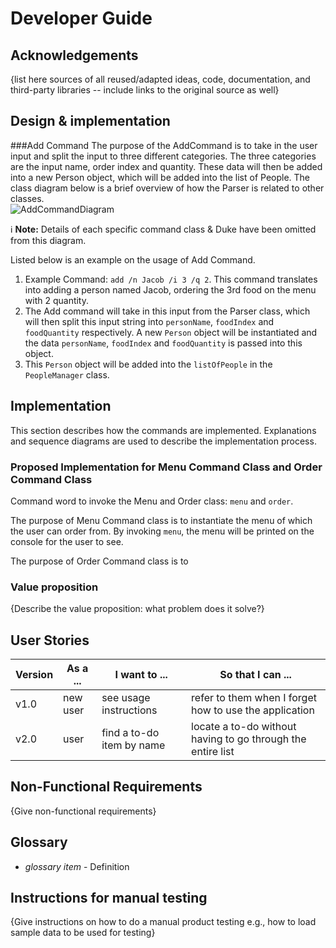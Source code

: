 # Developer Guide

## Acknowledgements

{list here sources of all reused/adapted ideas, code, documentation, and third-party libraries -- include links to the original source as well}

## Design & implementation

###Add Command
The purpose of the AddCommand is to take in the user input and split the input to three different categories. 
The three categories are the input name, order index and quantity. These data will then be added into a new Person object, 
which will be added into the list of People.
The class diagram below is a brief overview of how the Parser is related to other classes.
<br>![AddCommandDiagram](https://raw.githubusercontent.com/WaiKit-nus/tp/AddCommandClassDG-WK/UMLdiagrams/AddCommandDiagram/AddCommandDiagram.jpg)
<div markdown="span" class="alert alert-primary">

:information_source: **Note:** Details of each specific command class & Duke have been omitted from this diagram.

</div>

Listed below is an example on the usage of Add Command.
1) Example Command: `add /n Jacob /i 3 /q 2`. This command translates into adding a person named Jacob, ordering the 3rd food on the menu with 2 quantity.
2) The Add command will take in this input from the Parser class, which will then split this input string into `personName`, `foodIndex` and `foodQuantity` respectively.
A new `Person` object will be instantiated and the data `personName`, `foodIndex` and `foodQuantity` is passed into this object. 
3) This `Person` object will be added into the `listOfPeople` in the `PeopleManager` class.  

## Implementation
This section describes how the commands are implemented. Explanations and sequence diagrams are used to describe the implementation process.

### Proposed Implementation for Menu Command Class and Order Command Class

Command word to invoke the Menu and Order class: `menu` and `order`.

The purpose of Menu Command class is to instantiate the menu of which the user can order from. By invoking `menu`, the menu will be printed on the console for the user to see.

The purpose of Order Command class is to 

### Value proposition

{Describe the value proposition: what problem does it solve?}

## User Stories

|Version| As a ... | I want to ... | So that I can ...|
|--------|----------|---------------|------------------|
|v1.0|new user|see usage instructions|refer to them when I forget how to use the application|
|v2.0|user|find a to-do item by name|locate a to-do without having to go through the entire list|

## Non-Functional Requirements

{Give non-functional requirements}

## Glossary

* *glossary item* - Definition

## Instructions for manual testing

{Give instructions on how to do a manual product testing e.g., how to load sample data to be used for testing}
